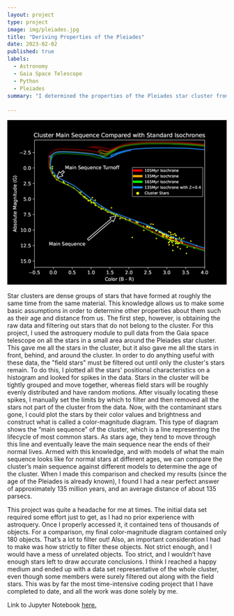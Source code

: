 ```yaml
---
layout: project
type: project
image: img/pleiades.jpg
title: "Deriving Properties of the Pleiades"
date: 2023-02-02
published: true
labels:
  - Astronomy
  - Gaia Space Telescope
  - Python
  - Pleiades
summary: "I determined the properties of the Pleiades star cluster from raw data."

---
```


<img width="600px" class="rounded float-start pe-4" src="../img/cmd.png">

Star clusters are dense groups of stars that have formed at roughly the same time from the same material. This knowledge allows us to make some basic assumptions in order to determine other properties about them such as their age and distance from us. The first step, however, is obtaining the raw data and filtering out stars that do not belong to the cluster. For this project, I used the astroquery module to pull data from the Gaia space telescope on all the stars in a small area around the Pleiades star cluster. This gave me all the stars in the cluster, but it also gave me all the stars in front, behind, and around the cluster. In order to do anything useful with these data, the "field stars" must be filtered out until only the cluster's stars remain. To do this, I plotted all the stars' positional characteristics on a histogram and looked for spikes in the data. Stars in the cluster will be tightly grouped and move together, whereas field stars will be roughly evenly distributed and have random motions. After visually locating these spikes, I manually set the limits by which to filter and then removed all the stars not part of the cluster from the data. Now, with the contaminant stars gone, I could plot the stars by their color values and brightness and construct what is called a color-magnitude diagram. This type of diagram shows the “main sequence” of the cluster, which is a line representing the lifecycle of most common stars. As stars age, they tend to move through this line and eventually leave the main sequence near the ends of their normal lives. Armed with this knowledge, and with models of what the main sequence looks like for normal stars at different ages, we can compare the cluster’s main sequence against different models to determine the age of the cluster. When I made this comparison and checked my results (since the age of the Pleiades is already known), I found I had a near perfect answer of approximately 135 million years, and an average distance of about 135 parsecs.

This project was quite a headache for me at times. The initial data set required some effort just to get, as I had no prior experience with astroquery. Once I properly accessed it, it contained tens of thousands of objects. For a comparison, my final color-magnitude diagram contained only 180 objects. That’s a lot to filter out! Also, an important consideration I had to make was how strictly to filter these objects. Not strict enough, and I would have a mess of unrelated objects. Too strict, and I wouldn’t have enough stars left to draw accurate conclusions. I think I reached a happy medium and ended up with a data set representative of the whole cluster, even though some members were surely filtered out along with the field stars. This was by far the most time-intensive coding project that I have completed to date, and all the work was done solely by me.

Link to Jupyter Notebook [here.](https://github.com/nathan-getchel/coderepo/blob/main/pleiades_github.ipynb)
